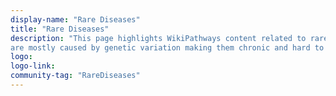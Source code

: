 ```yaml
---
display-name: "Rare Diseases"
title: "Rare Diseases"
description: "This page highlights WikiPathways content related to rare genetic human diseases, and is designed as a central organizing point for exploring, curating and expanding the collection of rare disease pathways. A rare or orphan disease is a disease which affects relatively few people. The exact definition varies between 1:1000 and 1:200.000. E.g. it can be 1:1500 (USA) , 1:2000 (EU) or 1:2500 (Japan). Rare diseases
are mostly caused by genetic variation making them chronic and hard to cure. The severity depends on the affected gene and its physiological implications."
logo: 
logo-link: 
community-tag: "RareDiseases"
---
```

